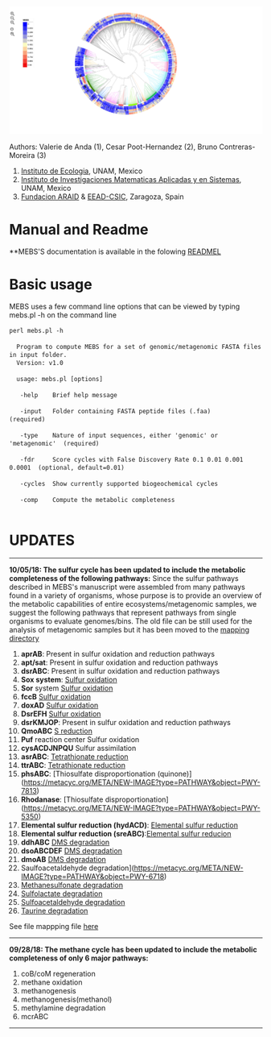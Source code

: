 ![MEBS](./images/MEBS.png) 

Authors: Valerie de Anda (1), Cesar Poot-Hernandez (2), Bruno Contreras-Moreira (3)

1. [Instituto de Ecologia](http://web.ecologia.unam.mx), UNAM, Mexico
2. [Instituto de Investigaciones Matematicas Aplicadas y en Sistemas](http://www.iimas.unam.mx), UNAM, Mexico
3. [Fundacion ARAID](http://www.araid.es) & [EEAD-CSIC](http://www.eead.csic.es), Zaragoza, Spain

# Manual and Readme 

**MEBS'S documentation is  available  in the folowing [READMEL](https://eead-csic-compbio.github.io/metagenome_Pfam_score/READMEv1.html)   


# Basic usage

MEBS uses a few  command line options that can  be viewed by typing mebs.pl -h on the command line

```
perl mebs.pl -h 

  Program to compute MEBS for a set of genomic/metagenomic FASTA files in input folder.
  Version: v1.0

  usage: mebs.pl [options] 

   -help    Brief help message
   
   -input   Folder containing FASTA peptide files (.faa)                  (required)

   -type    Nature of input sequences, either 'genomic' or 'metagenomic'  (required)

   -fdr     Score cycles with False Discovery Rate 0.1 0.01 0.001 0.0001  (optional, default=0.01)

   -cycles  Show currently supported biogeochemical cycles
   
   -comp    Compute the metabolic completeness      
   
```


# UPDATES 
---
**10/05/18: The sulfur cycle has been updated to include the metabolic completeness of the following pathways:**
Since the sulfur pathways described in MEBS's manuscript were assembled from many pathways found in a variety of organisms, whose purpose is to provide an overview of the metabolic capabilities of entire ecosystems/metagenomic samples, we suggest the following pathways that represent pathways from single organisms to  evaluate genomes/bins. The old file can be still used  for the analysis of metagenomic samples but it has been moved to the [mapping directory](https://github.com/eead-csic-compbio/metagenome_Pfam_score/mapping/pfam2kegg.tab) 

1. **aprAB**: Present in sulfur oxidation and reduction pathways
2. **apt/sat**: Present in sulfur oxidation and reduction pathways
3. **dsrABC**: Present in sulfur oxidation and reduction pathways
4. **Sox system**: [Sulfur oxidation](https://metacyc.org/META/NEW-IMAGE?type=PATHWAY&object=PWY-5296)
5. **Sor** system	[Sulfur oxidation](https://metacyc.org/META/NEW-IMAGE?type=PATHWAY&object=PWY-5302)
6. **fccB**	[Sulfur oxidation](https://metacyc.org/META/NEW-IMAGE?type=PATHWAY&object=PWY-5274)
7. **doxAD**	[Sulfur oxidation](https://metacyc.org/META/NEW-IMAGE?type=PATHWAY&object=PWY-5303)
8. **DsrEFH**	[Sulfur oxidation](https://metacyc.org/META/NEW-IMAGE?type=ENZYME&object=CPLX-8192)
9. **dsrKMJOP**: Present in sulfur oxidation and reduction pathways
10. **QmoABC**	[S reduction](https://www.frontiersin.org/articles/10.3389/fmicb.2011.00069/full)
11. **Puf** reaction center	Sulfur oxidation 
12. **cysACDJNPQU**	Sulfur assimilation
13. **asrABC**: [Tetrathionate reduction](https://metacyc.org/META/NEW-IMAGE?type=ENZYME&object=CPLX-7189)
14. **ttrABC**: [Tetrathionate reduction](https://metacyc.org/META/NEW-IMAGE?type=PATHWAY&object=PWY-5358)
15. **phsABC**:	[Thiosulfate disproportionation (quinone)] (https://metacyc.org/META/NEW-IMAGE?type=PATHWAY&object=PWY-7813)
16. **Rhodanase**: [Thiosulfate disproportionation] (https://metacyc.org/META/NEW-IMAGE?type=PATHWAY&object=PWY-5350)
17. **Elemental sulfur reduction (hydACD)**: [Elemental sulfur reduction](https://metacyc.org/META/NEW-IMAGE?type=ENZYME&object=CPLX-8264) 
18. **Elemental sulfur reduction (sreABC)**:[Elemental sulfur reducion](https://metacyc.org/META/NEW-IMAGE?type=PATHWAY&object=PWY-5332)
19. **ddhABC** [DMS degradation](https://metacyc.org/META/NEW-IMAGE?type=PATHWAY&object=PWY-6057)
20. **dsoABCDEF**	[DMS degradation](https://metacyc.org/META/NEW-IMAGE?type=ENZYME&object=CPLX-7669)
21. **dmoAB**	[DMS degradation](https://metacyc.org/META/NEW-IMAGE?type=PATHWAY&object=PWY-6047)
22.	Saulfoacetaldehyde degradation](https://metacyc.org/META/NEW-IMAGE?type=PATHWAY&object=PWY-6718)
23.	[Methanesulfonate degradation](https://metacyc.org/META/NEW-IMAGE?type=PATHWAY&object=PWY-6044)
24.	[Sulfolactate degradation](https://metacyc.org/META/NEW-IMAGE?type=PATHWAY&object=PWY-6616)
25.	[Sulfoacetaldehyde degradation](https://metacyc.org/META/NEW-IMAGE?type=PATHWAY&object=PWY-1281)
26. [Taurine degradation](https://metacyc.org/META/NEW-IMAGE?type=PATHWAY&object=PWY-1541)

See file mappping file [here](https://github.com/eead-csic-compbio/metagenome_Pfam_score/blob/master/cycles/sulfur/pfam2kegg.tab) 

---

**09/28/18:  The methane cycle has been updated to include the metabolic completeness of only 6 major pathways:**

1. coB/coM regeneration
2. methane oxidation 
3. methanogenesis
4. methanogenesis(methanol) 
5. methylamine degradation
6. mcrABC 
---
